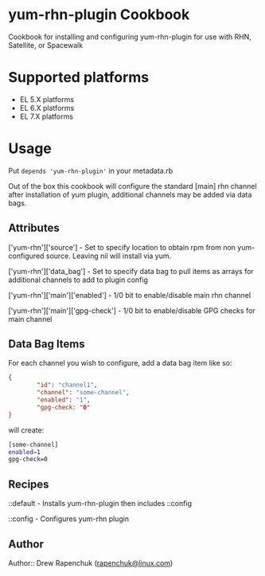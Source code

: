 yum-rhn-plugin Cookbook
=================
Cookbook for installing and configuring yum-rhn-plugin for use with RHN, Satellite, or Spacewalk

# Supported platforms
- EL 5.X platforms
- EL 6.X platforms
- EL 7.X platforms

# Usage

Put `depends 'yum-rhn-plugin'` in your metadata.rb

Out of the box this cookbook will configure the standard [main] rhn channel after installation of yum plugin,
additional channels may be added via data bags.

## Attributes

['yum-rhn']['source'] - Set to specify location to obtain rpm from non yum-configured source. Leaving nil will install via yum.

['yum-rhn']['data_bag'] - Set to specify data bag to pull items as arrays for additional channels to add to plugin config

['yum-rhn']['main']['enabled'] - 1/0 bit to enable/disable main rhn channel

['yum-rhn']['main']['gpg-check'] - 1/0 bit to enable/disable GPG checks for main channel

## Data Bag Items

For each channel you wish to configure, add a data bag item like so:

```json
{
        "id": "channel1",
        "channel": "some-channel",
        "enabled": "1",
        "gpg-check: "0"
}
```
will create:
```sh
[some-channel]
enabled=1
gpg-check=0
```

## Recipes

::default - Installs yum-rhn-plugin then includes ::config

::config - Configures yum-rhn plugin

## Author

Author:: Drew Rapenchuk (rapenchuk@linux.com)
